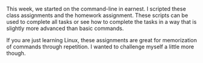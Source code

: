 This week, we started on the command-line in earnest. I scripted these class assignments and the homework assignment. These scripts can be used to complete all tasks or see how to complete the tasks in a way that is slightly more advanced than basic commands. 

If you are just learning Linux, these assignments are great for memorization of commands through repetition. I wanted to challenge myself a little more though. 